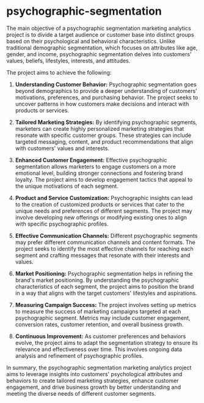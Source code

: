 # psychographic-segmentation
The main objective of a psychographic segmentation marketing analytics project is to divide a target audience or customer base into distinct groups based on their psychological and behavioral characteristics. Unlike traditional demographic segmentation, which focuses on attributes like age, gender, and income, psychographic segmentation delves into customers' values, beliefs, lifestyles, interests, and attitudes.

The project aims to achieve the following:

1. **Understanding Customer Behavior:** Psychographic segmentation goes beyond demographics to provide a deeper understanding of customers' motivations, preferences, and purchasing behavior. The project seeks to uncover patterns in how customers make decisions and interact with products or services.

2. **Tailored Marketing Strategies:** By identifying psychographic segments, marketers can create highly personalized marketing strategies that resonate with specific customer groups. These strategies can include targeted messaging, content, and product recommendations that align with customers' values and interests.

3. **Enhanced Customer Engagement:** Effective psychographic segmentation allows marketers to engage customers on a more emotional level, building stronger connections and fostering brand loyalty. The project aims to develop engagement tactics that appeal to the unique motivations of each segment.

4. **Product and Service Customization:** Psychographic insights can lead to the creation of customized products or services that cater to the unique needs and preferences of different segments. The project may involve developing new offerings or modifying existing ones to align with specific psychographic profiles.

5. **Effective Communication Channels:** Different psychographic segments may prefer different communication channels and content formats. The project seeks to identify the most effective channels for reaching each segment and crafting messages that resonate with their interests and values.

6. **Market Positioning:** Psychographic segmentation helps in refining the brand's market positioning. By understanding the psychographic characteristics of each segment, the project aims to position the brand in a way that aligns with the target customers' lifestyles and aspirations.

7. **Measuring Campaign Success:** The project involves setting up metrics to measure the success of marketing campaigns targeted at each psychographic segment. Metrics may include customer engagement, conversion rates, customer retention, and overall business growth.

8. **Continuous Improvement:** As customer preferences and behaviors evolve, the project aims to adapt the segmentation strategy to ensure its relevance and effectiveness over time. This involves ongoing data analysis and refinement of psychographic profiles.

In summary, the psychographic segmentation marketing analytics project aims to leverage insights into customers' psychological attributes and behaviors to create tailored marketing strategies, enhance customer engagement, and drive business growth by better understanding and meeting the diverse needs of different customer segments.
